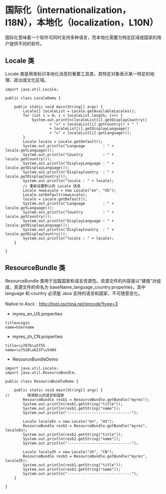 # 国际化（internationalization，I18N），本地化（localization，L10N）

国际化意味着一个软件可同时支持多种语言，而本地化需要为特定区域或国家的用户提供不同的软件。

## Locale 类

Locale 类是用来标识本地化消息的重要工具类，其特定对象表示某一特定的地理、政治或文化区域。

```
import java.util.Locale;

public class LocaleDemo {

    public static void main(String[] args) {
        Locale[] localeList = Locale.getAvailableLocales();
        for (int i = 0; i < localeList.length; i++) {
            System.out.println(localeList[i].getDisplayCountry()
                    + "=" + localeList[i].getCountry() + " "
                    + localeList[i].getDisplayLanguage()
                    + "=" + localeList[i].getLanguage());
        }
        Locale locale = Locale.getDefault();
        System.out.println("Language        : " + locale.getLanguage());
        System.out.println("Country         : " + locale.getCountry());
        System.out.println("DisplayLanguage : " + locale.getDisplayLanguage());
        System.out.println("DisplayCountry  : " + locale.getDisplayCountry());
        System.out.println("locale : " + locale);
        // 重新设置默认的 Locale 信息
        Locale newLocale = new Locale("en", "US");
        Locale.setDefault(newLocale);
        locale = Locale.getDefault();
        System.out.println("Language        : " + locale.getLanguage());
        System.out.println("Country         : " + locale.getCountry());
        System.out.println("DisplayLanguage : " + locale.getDisplayLanguage());
        System.out.println("DisplayCountry  : " + locale.getDisplayCountry());
        System.out.println("locale : " + locale);
    }

}

```

## ResourceBundle 类

ResourceBundle 类用于加载国家和语言资源包。资源文件的内容是以“键值”对组成，资源文件的命名为 baseName_language_country.properties，其中 language 和 country 必须是 Java 支持的语言和国家，不可随意变化。

Native to Ascii：http://tool.oschina.net/encode?type=3

- myres_en_US.properties

```
title=Login
name=Username

```

- myres_zh_CN.properties

```
title=\u767b\u5f55
name=\u7528\u6237\u540d

```

- ResourceBundleDemo

```
import java.util.Locale;
import java.util.ResourceBundle;

public class ResourceBundleDemo {

    public static void main(String[] args) {
//        使用默认的语言和国家
        ResourceBundle resb1 = ResourceBundle.getBundle("myres");
        System.out.println(resb1.getString("title"));
        System.out.println(resb1.getString("name"));
        System.out.println("-----------------------------");

        Locale localeEn = new Locale("en", "US");
        ResourceBundle resb2 = ResourceBundle.getBundle("myres", localeEn);
        System.out.println(resb2.getString("title"));
        System.out.println(resb2.getString("name"));
        System.out.println("-----------------------------");

        Locale localeZh = new Locale("zh", "CN");
        ResourceBundle resb3 = ResourceBundle.getBundle("myres", localeZh);
        System.out.println(resb1.getString("title"));
        System.out.println(resb1.getString("name"));
        System.out.println("-----------------------------");
    }

}

```
